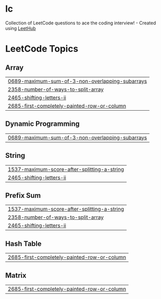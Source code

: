 # lc
Collection of LeetCode questions to ace the coding interview! - Created using [LeetHub](https://github.com/QasimWani/LeetHub)

<!---LeetCode Topics Start-->
# LeetCode Topics
## Array
|  |
| ------- |
| [0689-maximum-sum-of-3-non-overlapping-subarrays](https://github.com/OmmJishu/leetCode/tree/master/0689-maximum-sum-of-3-non-overlapping-subarrays) |
| [2358-number-of-ways-to-split-array](https://github.com/OmmJishu/leetCode/tree/master/2358-number-of-ways-to-split-array) |
| [2465-shifting-letters-ii](https://github.com/OmmJishu/leetCode/tree/master/2465-shifting-letters-ii) |
| [2685-first-completely-painted-row-or-column](https://github.com/OmmJishu/leetCode/tree/master/2685-first-completely-painted-row-or-column) |
## Dynamic Programming
|  |
| ------- |
| [0689-maximum-sum-of-3-non-overlapping-subarrays](https://github.com/OmmJishu/leetCode/tree/master/0689-maximum-sum-of-3-non-overlapping-subarrays) |
## String
|  |
| ------- |
| [1537-maximum-score-after-splitting-a-string](https://github.com/OmmJishu/leetCode/tree/master/1537-maximum-score-after-splitting-a-string) |
| [2465-shifting-letters-ii](https://github.com/OmmJishu/leetCode/tree/master/2465-shifting-letters-ii) |
## Prefix Sum
|  |
| ------- |
| [1537-maximum-score-after-splitting-a-string](https://github.com/OmmJishu/leetCode/tree/master/1537-maximum-score-after-splitting-a-string) |
| [2358-number-of-ways-to-split-array](https://github.com/OmmJishu/leetCode/tree/master/2358-number-of-ways-to-split-array) |
| [2465-shifting-letters-ii](https://github.com/OmmJishu/leetCode/tree/master/2465-shifting-letters-ii) |
## Hash Table
|  |
| ------- |
| [2685-first-completely-painted-row-or-column](https://github.com/OmmJishu/leetCode/tree/master/2685-first-completely-painted-row-or-column) |
## Matrix
|  |
| ------- |
| [2685-first-completely-painted-row-or-column](https://github.com/OmmJishu/leetCode/tree/master/2685-first-completely-painted-row-or-column) |
<!---LeetCode Topics End-->
